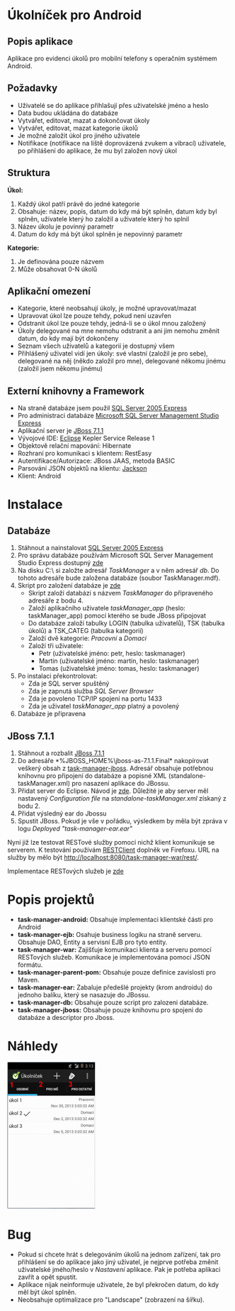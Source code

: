 Úkolníček pro Android
=====================
Popis aplikace
--------------
Aplikace pro evidenci úkolů pro mobilní telefony s operačním systémem Android.

Požadavky
----------
* Uživatelé se do aplikace přihlašují přes uživatelské jméno a heslo
* Data budou ukládána do databáze
* Vytvářet, editovat, mazat a dokončovat úkoly
* Vytvářet, editovat, mazat kategorie úkolů
* Je možné založit úkol pro jiného uživatele
* Notifikace (notifikace na liště doprovázená zvukem a vibrací) uživatele, po přihlášení do aplikace, že mu byl založen nový úkol

Struktura
---------
<B>Úkol:</B>
  1. Každý úkol patří právě do jedné kategorie
  2. Obsahuje: název, popis, datum do kdy má být splněn, datum kdy byl splněn, uživatele který ho založil a uživatele který ho splnil
  3. Název úkolu je povinný parametr
  4. Datum do kdy má být úkol splněn je nepovinný parametr

<B>Kategorie:</B>
  1. Je definována pouze názvem
  2. Může obsahovat 0-N úkolů

Aplikační omezení
-----------------
* Kategorie, které neobsahují úkoly, je možné upravovat/mazat
* Upravovat úkol lze pouze tehdy, pokud není uzavřen
* Odstranit úkol lze pouze tehdy, jedná-li se o úkol mnou založený
* Úkoly delegované na mne nemohu odstranit a ani jim nemohu změnit datum, do kdy mají být dokončeny
* Seznam všech uživatelů a kategorií je dostupný všem
* Přihlášený uživatel vidí jen úkoly: své vlastní (založil je pro sebe), delegované na něj (někdo založil pro mne), delegované někomu jinému (založil jsem někomu jinému)

Externí knihovny a Framework
----------------------------
* Na straně databáze jsem použil [SQL Server 2005 Express](http://www.microsoft.com/en-us/download/details.aspx?id=21844)
* Pro administraci databáze [Microsoft SQL Server Management Studio Express](http://www.microsoft.com/en-us/download/details.aspx?id=8961)
* Aplikační server je [JBoss 7.1.1](http://download.jboss.org/jbossas/7.1/jboss-as-7.1.1.Final/jboss-as-7.1.1.Final.zip)
* Vývojové IDE: [Eclipse](http://www.eclipse.org/downloads/) Kepler Service Release 1
* Objektově relační mapování: Hibernate
* Rozhraní pro komunikaci s klientem: RestEasy
* Autentifikace/Autorizace: JBoss JAAS, metoda BASIC
* Parsování JSON objektů na klientu: [Jackson](http://jackson.codehaus.org/)
* Klient: Android 

Instalace
=========
Databáze
--------
1. Stáhnout a nainstalovat [SQL Server 2005 Express](http://www.microsoft.com/en-us/download/details.aspx?id=21844)
2. Pro správu databáze používám Microsoft SQL Server Management Studio Express dostupný [zde](http://www.microsoft.com/en-us/download/details.aspx?id=8961)
3. Na disku C:\ si založte adresář *TaskManager* a v něm adresář *db*. Do tohoto adresáře bude založena databáze (soubor TaskManager.mdf).
4. Skript pro založení databáze je [zde](task-manager-db/CreateDatabaseScript.sql)
   - Skript založí databázi s názvem *TaskManager* do připraveného adresáře z bodu 4.
   - Založí aplikačního uživatele *taskManager_app* (heslo: taskManager_app) pomocí kterého se bude JBoss připojovat
   - Do databáze založí tabulky LOGIN (tabulka uživatelů), TSK (tabulka úkolů) a TSK_CATEG (tabulka kategorií)
   - Založí dvě kategorie: *Pracovni* a *Domaci*
   - Založí tři uživatele:
      - Petr (uživatelské jméno: petr, heslo: taskmanager)
      - Martin (uživatelské jméno: martin, heslo: taskmanager)
      - Tomas (uživatelské jméno: tomas, heslo: taskmanager)
5. Po instalaci překontrolovat:
    * Zda je SQL server spuštěný
    * Zda je zapnutá služba *SQL Server Browser*
    * Zda je povoleno TCP/IP spojení na portu 1433
    * Zda je uživatel *taskManager_app* platný a povolený
6. Databáze je připravena

JBoss 7.1.1
-----------
1. Stáhnout a rozbalit [JBoss 7.1.1](http://download.jboss.org/jbossas/7.1/jboss-as-7.1.1.Final/jboss-as-7.1.1.Final.zip)
2. Do adresáře *%JBOSS_HOME%\jboss-as-7.1.1.Final\* nakopírovat veškerý obsah z [task-manager-jboss](task-manager-jboss/). Adresář obsahuje potřebnou knihovnu pro připojení do databáze a popisné XML (standalone-taskManager.xml) pro nasazení aplikace do JBossu.
3. Přidat server do Eclipse. Návod je [zde](https://docs.jboss.org/author/display/AS7/Starting+JBoss+AS+from+Eclipse+with+JBoss+Tools). Důležité je aby server měl nastavený *Configuration file* na *standalone-taskManager.xml* získaný z bodu 2.
4. Přidat výsledný ear do Jbossu
5. Spustit JBoss. Pokud je vše v pořádku, výsledkem by měla být zpráva v logu *Deployed "task-manager-ear.ear"*

Nyní již lze testovat RESTové služby pomocí nichž klient komunikuje se serverem. K testování používám [RESTClient](https://addons.mozilla.org/cs/firefox/addon/restclient/) doplněk ve Firefoxu.
URL na služby by mělo být [http://localhost:8080/task-manager-war/rest/](http://localhost:8080/task-manager-war/rest/).

Implementace RESTových služeb je [zde](task-manager-war/src/main/java/cz/czechGeeks/taskManager/server/rest)

Popis projektů
==============
* <B>task-manager-android:</B> Obsahuje implementaci klientské části pro Android
* <B>task-manager-ejb:</B> Osahuje business logiku na straně serveru. Obsahuje DAO, Entity a servisní EJB pro tyto entity.
* <B>task-manager-war:</B> Zajišťuje komunikaci klienta a serveru pomocí RESTových služeb. Komunikace je implementována pomocí JSON formátu.
* <B>task-manager-parent-pom:</B>  Obsahuje pouze definice zavislosti pro Maven.
* <B>task-manager-ear:</B> Zabaluje předešlé projekty (krom androidu) do jednoho balíku, který se nasazuje do JBossu.
* <B>task-manager-db:</B> Obsahuje pouze script pro zalozeni databáze.
* <B>task-manager-jboss:</B> Obsahuje pouze knihovnu pro spojeni do databáze a descriptor pro Jboss.

Náhledy
=======
[![pandoc dark](task-manager-printscreen/task_list_tabs.png)](task-manager-printscreen/task_list_tabs.png)

Bug
====
* Pokud si chcete hrát s delegováním úkolů na jednom zařízení, tak pro přihlášení se do aplikace jako jiný uživatel, je nejprve potřeba změnit uživatelské jmého/heslo v *Nastavení* aplikace. Pak je potřeba aplikaci zavřít a opět spustit.
* Aplikace nijak neinformuje uživatele, že byl překročen datum, do kdy měl být úkol splněn.
* Neobsahuje optimalizace pro "Landscape" (zobrazení na šířku).